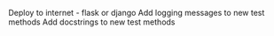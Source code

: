 Deploy to internet - flask or django
Add logging messages to new test methods
Add docstrings to new test methods
